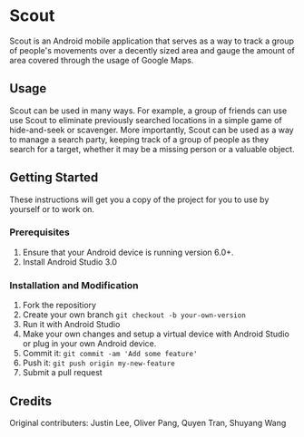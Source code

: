 # Scout
Scout is an Android mobile application that serves as a way to track a group of people's movements over a decently sized area and gauge the amount of area covered through the usage of Google Maps.
## Usage
Scout can be used in many ways. For example, a group of friends can use use Scout to eliminate previously searched locations in a simple game of hide-and-seek or scavenger. More importantly, Scout can be used as a way to manage a search party, keeping track of a group of people as they search for a target, whether it may be a missing person or a valuable object.
## Getting Started
These instructions will get you a copy of the project for you to use by yourself or to work on.
### Prerequisites
1. Ensure that your Android device is running version 6.0+.
2. Install Android Studio 3.0
### Installation and Modification
1. Fork the repositiory
2. Create your own branch `git checkout -b your-own-version`
3. Run it with Android Studio
4. Make your own changes and setup a virtual device with Android Studio or plug in your own Android device.
5. Commit it: `git commit -am 'Add some feature'`
6. Push it: `git push origin my-new-feature`
7. Submit a pull request
## Credits
Original contributers: Justin Lee, Oliver Pang, Quyen Tran, Shuyang Wang
